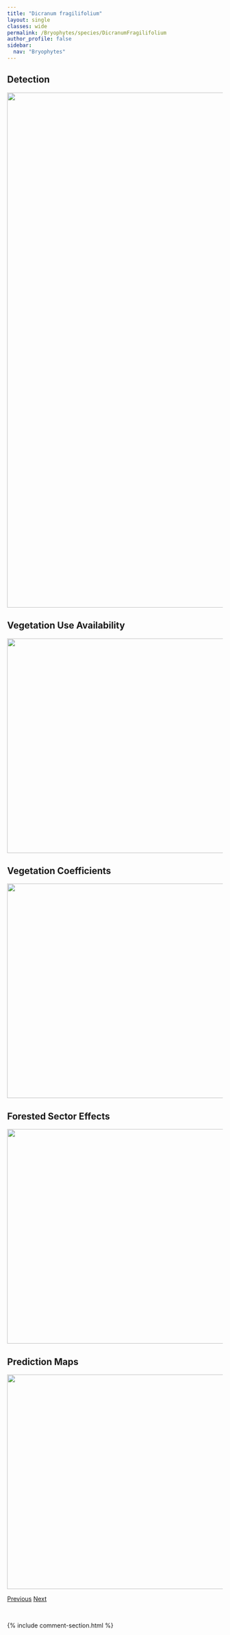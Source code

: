 ```yaml
---
title: "Dicranum fragilifolium"
layout: single
classes: wide
permalink: /Bryophytes/species/DicranumFragilifolium
author_profile: false
sidebar:
  nav: "Bryophytes"
---
```


<h2>Detection</h2>

<a href="https://drive.google.com/uc?export=view&id=1jifTeVVAd13vOtLyw1RuDLnPYIssVnt_">
<img src="https://drive.google.com/uc?export=view&id=1jifTeVVAd13vOtLyw1RuDLnPYIssVnt_" height = "1200" width = "800">
</a>


<h2>Vegetation Use Availability</h2>

<a href="https://drive.google.com/uc?export=view&id=1WczwR1mam_CfteFXeWXh2UWJOMHkzabA">
<img src="https://drive.google.com/uc?export=view&id=1WczwR1mam_CfteFXeWXh2UWJOMHkzabA" height = "500" width = "1000">
</a>


<h2>Vegetation Coefficients</h2>

<a href="https://drive.google.com/uc?export=view&id=1e4ahVDAvlylZsArPI_lIGjHfRXmWCLWt">
<img src="https://drive.google.com/uc?export=view&id=1e4ahVDAvlylZsArPI_lIGjHfRXmWCLWt" height = "500" width = "1000">
</a>


<h2>Forested Sector Effects</h2>

<a href="https://drive.google.com/uc?export=view&id=1YeMO-A-grQTFi-NmrhTb1ckgBe7QEgVN">
<img src="https://drive.google.com/uc?export=view&id=1YeMO-A-grQTFi-NmrhTb1ckgBe7QEgVN" height = "500" width = "1000">
</a>


<h2>Prediction Maps</h2>

<a href="https://drive.google.com/uc?export=view&id=1bOu-rOBdvhh2yp0qB1o2Y_FXuV4AfUcS">
<img src="https://drive.google.com/uc?export=view&id=1bOu-rOBdvhh2yp0qB1o2Y_FXuV4AfUcS" height = "500" width = "1000">
</a>


<a href="/DevelopmentWebsite/Bryophytes/species/PlagiotheciumDenticulatum" class="pagination--pager" title="Plagiothecium denticulatum">Previous</a> <a href="/DevelopmentWebsite/Bryophytes/species/AmblystegiumSerpens" class="pagination--pager" title="Amblystegium serpens">Next</a>

<p>&nbsp;</p>

{% include comment-section.html %}
